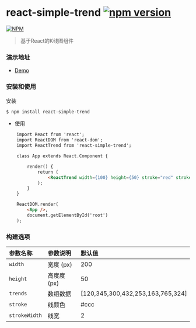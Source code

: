 # react-simple-trend     [![npm version](https://badge.fury.io/js/react-simple-trend.svg)](https://badge.fury.io/js/react-simple-trend)

[![NPM](https://nodei.co/npm/react-simple-trend.png)](https://www.npmjs.com/package/react-simple-trend)

> 基于React的K线图组件

### 演示地址

* [Demo](https://lindakai2016.github.io/react-trend/index.html)

### 安装和使用

安装

```bash
$ npm install react-simple-trend
```

* 使用

```html
    import React from 'react';
    import ReactDOM from 'react-dom';
    import ReactTrend from 'react-simple-trend';

    class App extends React.Component {

        render() {
            return (
            	<ReactTrend width={100} height={50} stroke="red" strokeWidth={1}/>
            );
        }
    }

    ReactDOM.render(
        <App />,
        document.getElementById('root')
    );
```

### 构建选项

| 参数名称  | 参数说明         |  默认值
|:---------|:-----------------|:------------
|`width`   | 宽度 (px)         | 200
|`height` | 高度度 (px) | 50
|`trends` | 数组数据 |  [120,345,300,432,253,163,765,324]
|`stroke` | 线颜色 | #ccc
|`strokeWidth`  | 线宽 | 2
